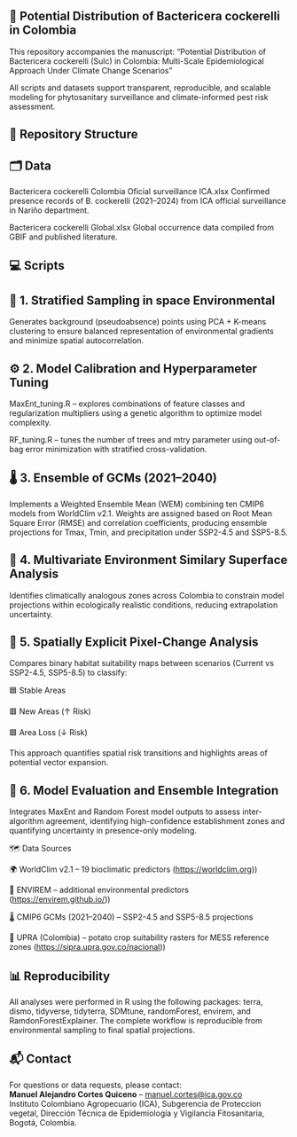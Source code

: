 ## 🐛 Potential Distribution of Bactericera cockerelli in Colombia

This repository accompanies the manuscript:
“Potential Distribution of Bactericera cockerelli (Sulc) in Colombia: Multi-Scale Epidemiological Approach Under Climate Change Scenarios”

All scripts and datasets support transparent, reproducible, and scalable modeling for phytosanitary surveillance and climate-informed pest risk assessment.

## 📂 Repository Structure
## 🗂️ Data

Bactericera cockerelli Colombia Oficial surveillance ICA.xlsx
Confirmed presence records of B. cockerelli (2021–2024) from ICA official surveillance in Nariño department.

Bactericera cockerelli Global.xlsx
Global occurrence data compiled from GBIF and published literature.

## 💻 Scripts
## 🎯 1. Stratified Sampling in space Environmental

Generates background (pseudoabsence) points using PCA + K-means clustering to ensure balanced representation of environmental gradients and minimize spatial autocorrelation.

## ⚙️ 2. Model Calibration and Hyperparameter Tuning

MaxEnt_tuning.R – explores combinations of feature classes and regularization multipliers using a genetic algorithm to optimize model complexity.

RF_tuning.R – tunes the number of trees and mtry parameter using out-of-bag error minimization with stratified cross-validation.

## 🌡️ 3. Ensemble of GCMs (2021–2040)

Implements a Weighted Ensemble Mean (WEM) combining ten CMIP6 models from WorldClim v2.1.
Weights are assigned based on Root Mean Square Error (RMSE) and correlation coefficients, producing ensemble projections for Tmax, Tmin, and precipitation under SSP2-4.5 and SSP5-8.5.

## 🧭 4. Multivariate Environment Similary Superface Analysis

Identifies climatically analogous zones across Colombia to constrain model projections within ecologically realistic conditions, reducing extrapolation uncertainty.

## 🧩 5. Spatially Explicit Pixel-Change Analysis

Compares binary habitat suitability maps between scenarios (Current vs SSP2-4.5, SSP5-8.5) to classify:

🟦 Stable Areas

🟥 New Areas (↑ Risk)

🟩 Area Loss (↓ Risk)

This approach quantifies spatial risk transitions and highlights areas of potential vector expansion.

## 🧠 6. Model Evaluation and Ensemble Integration

Integrates MaxEnt and Random Forest model outputs to assess inter-algorithm agreement, identifying high-confidence establishment zones and quantifying uncertainty in presence-only modeling.

🗺️ Data Sources

🌍 WorldClim v2.1 – 19 bioclimatic predictors (https://worldclim.org))

🌿 ENVIREM – additional environmental predictors (https://envirem.github.io/))

🌡️ CMIP6 GCMs (2021–2040) – SSP2-4.5 and SSP5-8.5 projections

🥔 UPRA (Colombia) – potato crop suitability rasters for MESS reference zones (https://sipra.upra.gov.co/nacional))

## 📊 Reproducibility

All analyses were performed in R using the following packages:
terra, dismo, tidyverse, tidyterra, SDMtune, randomForest, envirem, and RamdonForestExplainer.
The complete workflow is reproducible from environmental sampling to final spatial projections.

## 📬 Contact
For questions or data requests, please contact:  
**Manuel Alejandro Cortes Quiceno** – manuel.cortes@ica.gov.co  
Instituto Colombiano Agropecuario (ICA), Subgerencia de Proteccion vegetal, Dirección Técnica de Epidemiología y Vigilancia Fitosanitaria, Bogotá, Colombia.

